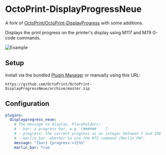# OctoPrint-DisplayProgressNeue

A fork of [OctoPrint/OctoPrint-DisplayProgress](https://github.com/OctoPrint/OctoPrint-DisplayProgress) with some additions.

Displays the print progress on the printer's display using M117 and M79 G-code commands.

![Example](http://i.imgur.com/F4m2QlB.jpg)

## Setup

Install via the bundled [Plugin Manager](https://github.com/foosel/OctoPrint/wiki/Plugin:-Plugin-Manager)
or manually using this URL:

    https://github.com/OctoPrint/OctoPrint-DisplayProgressNeue/archive/master.zip

## Configuration

```yaml
plugins:
  displayprogress_neue:
    # The message to display. Placeholders:
    # - bar: a progress bar, e.g. [######    ]
    # - progress: the current progress as an integer between 1 and 100
    # - marlin_bar: whether to use the M73 command (Marlin FW).
    message: "{bar} {progress:>3}%%"
    marlin_bar: True
```
